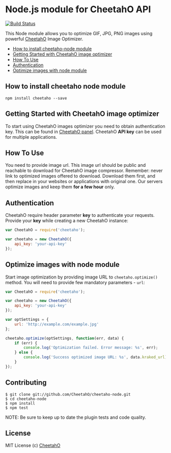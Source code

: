 Node.js module for CheetahO API
===========

[![Build Status](https://secure.travis-ci.org/CheetahO/cheetaho-node.png?branch=master)](http://travis-ci.org/CheetahO/cheetaho-node)

This Node module allows you to optimize GIF, JPG, PNG images using powerful [CheetahO](https://cheetaho.com/) Image Optimizer.

* [How to install cheetaho-node module](#how-to-install-cheetaho-node-module)
* [Getting Started with CheetahO image optimizer](#getting-started-with-cheetho-image-optimizer)
* [How To Use](#how-to-use)
* [Authentication](#authentication)
* [Optimize images with node module](#optimize-images-with-node-module)

## How to install cheetaho node module

    npm install cheetaho --save
    
## Getting Started with CheetahO image optimizer

To start using CheetahO images optimizer you need to obtain authentication key. This can be found in [CheetahO panel](https://app.cheetaho.com/admin/api-credentials). CheetahO **API key** can be used for multiple applications. 

## How To Use

You need to provide image url. This image url should be public and reachable to download for CheetahO image compressor. Remember: never link to optimized images offered to download. Download them first, and then replace in your websites or applications with original one. Our servers optimize images and keep them **for a few hour** only.

## Authentication

CheetahO require header parameter **key** to authenticate your requests. Provide your **key** while creating a new CheetahO instance:

````js
var CheetahO = require('cheetaho');

var cheetaho = new CheetahO({
    api_key: 'your-api-key'
});
````

## Optimize images with node module

Start image optimization by providing image URL to `cheetaho.optimize()` method. You will need to provide few mandatory parameters - `url`:

````js
var CheetahO = require('cheetaho');

var cheetaho = new CheetahO({
    api_key: 'your-api-key'
});

var optSettings = {
    url: 'http://example.com/example.jpg'
};

cheetaho.optimize(optSettings, function(err, data) {
    if (err) {
        console.log('Optimization failed. Error message: %s', err);
    } else {
        console.log('Success optimized image URL: %s', data.kraked_url);
    }
});
````

## Contributing

```
$ git clone git://github.com/CheetahO/cheetaho-node.git
$ cd cheetaho-node
$ npm install
$ npm test
```
NOTE: Be sure to keep up to date the plugin tests and code quality.

## License

MIT License
(c) [CheetahO](https://cheetaho.com)
